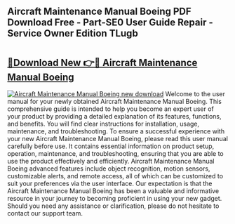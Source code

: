 ## Aircraft Maintenance Manual Boeing PDF Download Free - Part-SE0 User Guide Repair - Service Owner Edition TLugb

# <h2><a href="http://bc77898.oget.top/?id=Aircraft+Maintenance+Manual+Boeing">🔗Download New 👉🔴 Aircraft Maintenance Manual Boeing</a></h2>

[![Aircraft Maintenance Manual Boeing new download](https://i.imgur.com/5g1atiW.png)](http://bc77898.oget.top/?id=Aircraft+Maintenance+Manual+Boeing)
Welcome to the user manual for your newly obtained Aircraft Maintenance Manual Boeing. This comprehensive guide is intended to help you become an expert user of your product by providing a detailed explanation of its features, functions, and benefits. You will find clear instructions for installation, usage, maintenance, and troubleshooting. To ensure a successful experience with your new Aircraft Maintenance Manual Boeing, please read this user manual carefully before use. It contains essential information on product setup, operation, maintenance, and troubleshooting, ensuring that you are able to use the product effectively and efficiently. Aircraft Maintenance Manual Boeing advanced features include object recognition, motion sensors, customizable alerts, and remote access, all of which can be customized to suit your preferences via the user interface. Our expectation is that the Aircraft Maintenance Manual Boeing has been a valuable and informative resource in your journey to becoming proficient in using your new gadget. Should you need any assistance or clarification, please do not hesitate to contact our support team.
